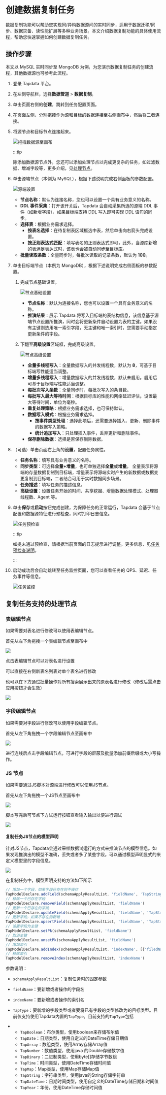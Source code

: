 # 创建数据复制任务

数据复制功能可以帮助您实现同/异构数据源间的实时同步，适用于数据迁移/同步、数据灾备、读性能扩展等多种业务场景。本文介绍数据复制功能的具体使用流程，帮助您快速掌握如何创建数据复制任务。

## 操作步骤

本文以 MySQL 实时同步至 MongoDB 为例，为您演示数据复制任务的创建流程，其他数据源也可参考此流程。

1. 登录 Tapdata 平台。

2. 在左侧导航栏，选择**数据管道** > **数据复制**。

3. 单击页面右侧的**创建**，跳转到任务配置页面。

4. 在页面左侧，分别拖拽作为源和目标的数据连接至右侧画布中，然后将二者连接。

5. 将源节点和目标节点连接起来。

   ![拖拽数据源至画布](../../../images/drag_database_cn.gif)

   :::tip

   除添加数据源节点外，您还可以添加处理节点以完成更复杂的任务，如过滤数据、增减字段等，更多介绍，见[处理节点](#process-node)。

6. 单击源端节点（本例为 MySQL），根据下述说明完成右侧面板的<span id="310-table-model">参数配置</span>。

   ![源端设置](../../../images/data_source_settings.png)

   * **节点名称**：默认为连接名称，您也可以设置一个具有业务意义的名称。
   * **DDL 事件采集**：打开该开关后，Tapdata 会自动采集所选的源端 DDL 事件（如新增字段），如果目标端支持 DDL 写入即可实现 DDL 语句的同步。
   * **选择表**：根据业务需求选择。
     * **按表名选择**：在待复制表区域框选中表，然后单击向右箭头完成设置。
     * **按正则表达式匹配**：填写表名的正则表达式即可，此外，当源库新增的表满足表达式时，该表也会被自动同步至目标库。
   * **批量读取条数**：全量同步时，每批次读取的记录条数，默认为 **100**。

7. 单击目标端节点（本例为 MongoDB），根据下述说明完成右侧面板的参数配置。

   1. 完成<span id="target-basic-setting">节点基础设置</span>。

      ![节点基础设置](../../../images/data_copy_normal_setting.png)

      * **节点名称**：默认为连接名称，您也可以设置一个具有业务意义的名称。
      * **推演结果**：展示 Tapdata 将写入目标端的表结构信息，该信息基于源端节点设置所推演，同时会将更新条件自动设置为表的主键，如果没有主键则选用唯一索引字段，无主键和唯一索引时，您需要手动指定更新条件的字段。
      
   2. 下翻至**高级设置**区域框，完成高级设置。

      ![节点高级设置](../../../images/data_copy_advance_setting.png)

      - **全量多线程写入**：全量数据写入的并发线程数，默认为 **8**，可基于目标端写性能适当调整。
      - **增量多线程写入**：增量数据写入的并发线程数，默认未启用，启用后可基于目标端写性能适当调整。
      - **每批次写入条数**：全量同步时，每批次写入的条目数。
      - **每批写入最大等待时间**：根据目标库的性能和网络延迟评估，设置最大等待时间，单位为毫秒。
      - **重复处理策略**：根据业务需求选择，也可保持默认。
      - **数据写入模式**：根据业务需求选择。
        - **按事件类型处理**：选择此项后，还需要选择插入、更新、删除事件的数据写入策略。
        - **统计追加写入**：只处理插入事件，丢弃更新和删除事件。
      - **保存删除数据**：选择是否保存删除数据。

8. （可选）单击页面右上角的**设置**，配置任务属性。

   * **任务名称**：填写具有业务意义的名称。
   * **同步类型**：可选择**全量+增量**，也可单独选择**全量**或**增量**。
     全量表示将源端的存量数据复制到目标端，增量表示将源端实时产生的新数据或数据变更复制到目标端，二者结合可用于实时数据同步场景。
   * **任务描述**：填写任务的描述信息。
   * **高级设置**：设置任务开始的时间、共享挖掘、增量数据处理模式、处理器线程数、Agent 等。

9. 单击**保存**或**启动**按钮完成创建，为保障任务的正常运行，Tapdata 会基于节点配置和数据源特征进行预检查，同时打印日志信息。

   ![任务预检查](../../../images/task_pre_check.png)

   :::tip

   如提未通过预检查，请根据当前页面的日志提示进行调整。更多信息，见[任务预检查说明](../pre-check.md)。

   :::

10. 启动成功后会自动跳转至任务监控页面，您可以查看任务的 QPS、延迟、任务事件等信息。

    ![任务监控](../../../images/copy_data_monitor_cn.png)




## <span id="process-node">复制任务支持的处理节点</span>

### 表编辑节点

如果需要对表名进行修改可以使用表编辑节点。

首先从左下角拖拽一个表编辑节点至画布中

![](../../../images/copy_data_1.png)



点击表编辑节点可以对表名进行设置

可以直接在右侧新表名列表对单个表名进行修改

也可以在下方通过批量操作对所有搜索展示出来的原表名进行修改（修改后需点击应用按钮才会生效）

![](../../../images/copy_data_2.png)



### 字段编辑节点

如果需要对字段进行修改可以使用字段编辑节点。

首先从左下角拖拽一个字段编辑节点至画布中

![](../../../images/copy_data_3.png)

进行连线后点击字段编辑节点，可进行字段的屏蔽及批量添加前缀后缀或大小写操作。





### JS 节点

如果需要通过JS脚本对源端进行修改可以使用JS节点。

首先从左下角拖拽一个JS节点至画布中

![](../../../images/copy_data_4.png)

脚本写完后可节点下方试运行按钮查看输入输出以便进行调试

![](../../../images/copy_data_5.png)

#### 复制任务JS节点的模型声明

针对JS节点，Tapdata会通过采样数据试运行的方式来推演节点的模型信息。如果发现推演出的模型不准确，丢失或者多了某些字段，可以通过模型声明显式的来定义模型里的字段信息。

![](../../../images/create_task_5.png)

在复制任务中，模型声明支持的方法如下所示

```javascript
// 增加一个字段，如果字段已存在则不操作
TapModelDeclare.addField(schemaApplyResultList, 'fieldName', 'TapString')
// 移除一个已存在字段
TapModelDeclare.removeField(schemaApplyResultList, 'fieldName')
// 更新一个已存在的字段
TapModelDeclare.updateField(schemaApplyResultList, 'fieldName', 'TapString')
// 更新字段，如果不存在则新增
TapModelDeclare.upsertField(schemaApplyResultList, 'fieldName', 'TapString')
// 设置字段为主键
TapModelDeclare.setPk(schemaApplyResultList, 'fieldName')
// 取消主键
TapModelDeclare.unsetPk(schemaApplyResultList, 'fieldName')
// 增加索引
TapModelDeclare.addIndex(schemaApplyResultList, 'indexName', [{'filedName':'fieldName1', 'order': 'asc'}])
// 移除索引
TapModelDeclare.removeIndex(schemaApplyResultList, 'indexName')
```

参数说明：

- `schemaApplyResultList`：复制任务时的固定参数
- `fieldName`：要新增或者操作的字段名
- `indexName`：要新增或者操作的索引名
- `TapType`：要新增的字段类型或者要将已有字段的类型修改为的目标类型。目前仅支持使用Tapdata内置的`TapType`。目前支持的`TapType`包括

- -  `TapBoolean`：布尔类型，使用boolean来存储布尔值
  - `TapDate`：日期类型，使用自定义的DateTime存储日期值
  - `TapArray`：数组类型，使用Array存储Array值
  - `TapNumber`：数值类型，使用java 的Double存储数字值
  - `TapBinary`：二进制类型，使用byte[]存储字节数组
  - `TapTime`：时间类型，使用DateTime存储时间值
  - `TapMap`：Map类型，使用Map存储Map值
  - `TapString`：字符串类型，使用java的String存储字符串
  - `TapDateTime`：日期时间类型，使用自定义的DateTime存储日期和时间值
  - `TapYear`：年份，使用DateTime存储时间值







